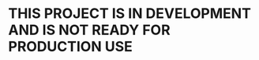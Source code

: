THIS PROJECT IS IN DEVELOPMENT AND IS NOT READY FOR PRODUCTION USE
==================================================================

